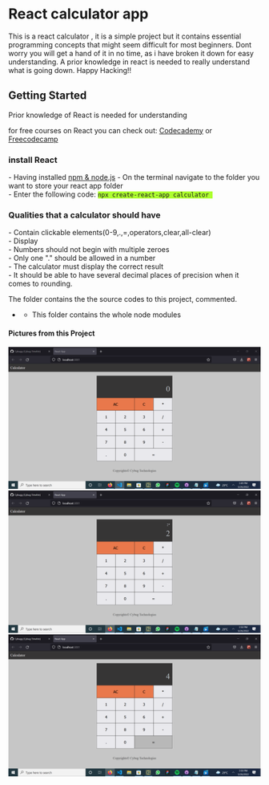# React calculator app 
This is a react calculator , it is a simple project but it contains essential programming concepts that might seem difficult for most beginners. 
Dont worry you will get a hand of it in no time,  as i have broken it down for easy understanding.
A prior knowledge in react is needed to really understand what is going down.
Happy Hacking!!

<div>
<h2>Getting Started</h2>
<p>Prior knowledge of React is needed for understanding<p>
<p>for free courses on React you can check out: <a href="https://www.codecademy.com">Codecademy</a> or <a href="https://www.freecodecamp.org">Freecodecamp</a></p>
<h3>install React</h3>
- Having installed  <a href="https://nodejs.org/en/download/">npm & node.js</a>
- On the terminal navigate to the folder you want to store your react app folder
<br/>
- Enter the following code:
<code><span style="background:#adff2f;">npx create-react-app calculator </span></code>
</div>
<h3>Qualities that a calculator should have</h3>
- Contain clickable elements(0-9,.,=,operators,clear,all-clear)<br/>
- Display<br/>
- Numbers should not begin with multiple zeroes<br/>
- Only one "." should be allowed in a number<br/>
- The calculator must display the correct result<br/>
- It should be able to have several decimal places of precision when it comes to rounding.<br/>

The folder contains the the source codes to this project, commented.
- - This folder contains the whole node modules

<h4>Pictures from this Project</h4>
<img  src="./public/Screenshot (57).png"/>
<img  src="./public/Screenshot (58).png"/>
<img  src="./public/Screenshot (59).png"/>




